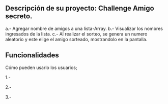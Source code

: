 ## Descripción de su proyecto: Challenge Amigo secreto.
a.- Agregar nombre de amigos a una lista-Array.
b.- Visualizar los nombres ingresados de la lista.
c.- Al realizar el sorteo, se genera un numero aleatorio y este elige el amigo sorteado, mostrandolo en la pantalla.

## Funcionalidades
 Cómo pueden usarlo los usuarios;

1.- 

2.- 

3.-
